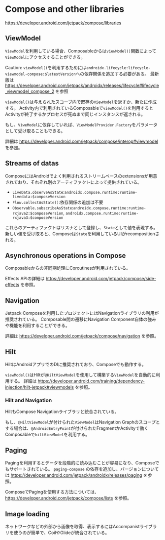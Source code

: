 # Compose and other libraries

https://developer.android.com/jetpack/compose/libraries

## ViewModel

`ViewModel`を利用している場合、Composableからは`viewModel()`関数によって`ViewModel`にアクセスすることができる。

Caution: `viewModel()`を利用するためには`androidx.lifecycle:lifecycle-viewmodel-compose:$latestVersion`への依存関係を追加する必要がある。
最新版は https://developer.android.com/jetpack/androidx/releases/lifecycle#lifecycle_viewmodel_compose_2 を参照

`viewModel()`は与えられたスコープ内で既存の`ViewModel`を返すか、新たに作成する。
Activity内で利用されているComposableで`viewModel()`を利用するとActivityが終了するかプロセスが死ぬまで同じインスタンスが返される。

もし、`ViweModel`に依存していれば、`ViewModelProvider.Factory`をパラメータとして受け取ることもできる。

詳細は https://developer.android.com/jetpack/compose/interop#viewmodel を参照。

## Streams of datas

ComposeにはAndroidでよく利用されるストリームベースのextensionsが用意されており、それぞれ別のアーティファクトによって提供されている。

* `LiveData.observeAsState`:`androidx.compose.runtime:runtime-livedata:$composeVersion`
* `Flow.collectAsState()`:依存関係の追加は不要
* `Observable.subscribeAsState`:`androidx.compose.runtime:runtime-rxjava2:$composeVersion`, `androidx.compose.runtime:runtime-rxjava3:$composeVersion`

これらのアーティファクトはリスナとして登録し、`State`として値を表現する。
新しい値を受け取ると、Composeは`State`を利用しているUIがrecompositionされる。

## Asynchronous operations in Compose

Composableからの非同期処理にCoroutinesが利用されている。

Effects APIの詳細は https://developer.android.com/jetpack/compose/side-effects を参照。

## Navigation

Jetpack Composeを利用したプロジェクトにはNavigationライブラリの利用が推奨されている。
Composable間の遷移にNavigation Component自体の強みや機能を利用することができる。

詳細は https://developer.android.com/jetpack/compose/navigation を参照。

## Hilt

HiltはAndroidアプリでのDIに推奨されており、Composeでも動作する。

`viewModel()`はHiltが`@HiltViewModel`を使用して構築する`ViewModel`を自動的に利用する。
詳細は https://developer.android.com/training/dependency-injection/hilt-jetpack#viewmodels を参照。

### Hilt and Navigation

HiltもCompose Navigationライブラリと統合されている。

もし、`@HiltViewModel`が付けられた`ViewModel`はNavigation Graphのスコープとする場合は、`@AndroidEntryPoint`が付けられたFragmentかActivityで動くComposableで`hiltViewModel`を利用する。

## Paging

Pagingを利用するとデータを段階的に読み込むことが容易になり、Composeでもサポートされている。
`paging-compose` の依存を追加し、バージョンについては https://developer.android.com/jetpack/androidx/releases/paging を参照。

ComposeでPagingを使用する方法については、https://developer.android.com/jetpack/compose/lists を参照。

## Image loading

ネットワークなどの外部から画像を取得、表示するにはAccompanistライブラリを使うのが簡単で、CoilやGlideが統合されている。
